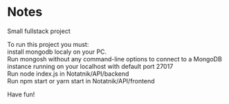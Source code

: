# Notes
Small fullstack project

To run this project you must:<br>
install mongodb localy on your PC.<br>
Run mongosh without any command-line options to connect to a MongoDB instance running on your localhost with default port 27017<br>
Run node index.js in Notatnik/API/backend<br>
Run npm start or yarn start in Notatnik/API/frontend<br>

Have fun! 

